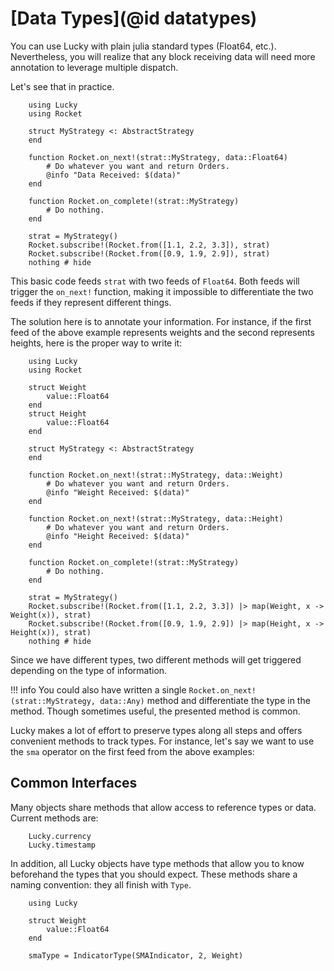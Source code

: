 # [Data Types](@id datatypes)

You can use Lucky with plain julia standard types (Float64, etc.).
Nevertheless, you will realize that any block receiving data will need more annotation to leverage multiple dispatch.

Let's see that in practice.

```@example
    using Lucky
    using Rocket

    struct MyStrategy <: AbstractStrategy
    end

    function Rocket.on_next!(strat::MyStrategy, data::Float64)
        # Do whatever you want and return Orders.
        @info "Data Received: $(data)"
    end

    function Rocket.on_complete!(strat::MyStrategy)
        # Do nothing.
    end

    strat = MyStrategy()
    Rocket.subscribe!(Rocket.from([1.1, 2.2, 3.3]), strat)
    Rocket.subscribe!(Rocket.from([0.9, 1.9, 2.9]), strat)
    nothing # hide
```
This basic code feeds `strat` with two feeds of `Float64`. Both feeds will trigger the `on_next!` function, making it impossible to differentiate the two feeds if they represent different things.

The solution here is to annotate your information. For instance, if the first feed of the above example represents weights and the second represents heights, here is the proper way to write it:

```@example
    using Lucky
    using Rocket

    struct Weight
        value::Float64
    end
    struct Height
        value::Float64
    end

    struct MyStrategy <: AbstractStrategy
    end

    function Rocket.on_next!(strat::MyStrategy, data::Weight)
        # Do whatever you want and return Orders.
        @info "Weight Received: $(data)"
    end

    function Rocket.on_next!(strat::MyStrategy, data::Height)
        # Do whatever you want and return Orders.
        @info "Height Received: $(data)"
    end

    function Rocket.on_complete!(strat::MyStrategy)
        # Do nothing.
    end

    strat = MyStrategy()
    Rocket.subscribe!(Rocket.from([1.1, 2.2, 3.3]) |> map(Weight, x -> Weight(x)), strat)
    Rocket.subscribe!(Rocket.from([0.9, 1.9, 2.9]) |> map(Height, x -> Height(x)), strat)
    nothing # hide
```
Since we have different types, two different methods will get triggered depending on the type of information.

!!! info
    You could also have written a single `Rocket.on_next!(strat::MyStrategy, data::Any)` method and differentiate the type in the method. Though sometimes useful, the presented method is common.

Lucky makes a lot of effort to preserve types along all steps and offers convenient methods to track types. For instance, let's say we want to use the `sma` operator on the first feed from the above examples:

<!-- @example
    using Lucky
    using Rocket

    struct Weight{F} <: ValueIndicator{F}
        value::F
    end

    # Weight feed from the above example with a Simple Moving Average
    Rocket.subscribe!(Rocket.from([1.1, 2.2, 3.3]) |> map(Weight, x -> Weight(x)) |> sma(2), logger())
    nothing # hide
 -->

## Common Interfaces

Many objects share methods that allow access to reference types or data.
Current methods are:

```@docs
    Lucky.currency
    Lucky.timestamp
```

In addition, all Lucky objects have type methods that allow you to know beforehand the types that you should expect. These methods share a naming convention: they all finish with `Type`.

```@example
    using Lucky

    struct Weight
        value::Float64
    end

    smaType = IndicatorType(SMAIndicator, 2, Weight)
```